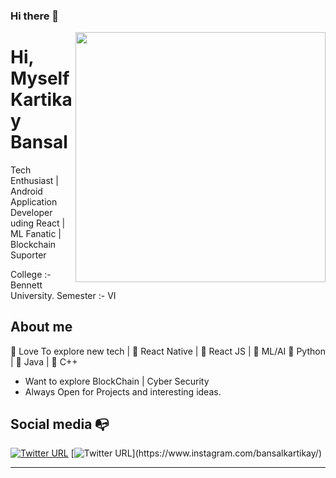 ### Hi there 👋

<img align="right" width="400" height="400" src="https://cdn.icon-icons.com/icons2/1465/PNG/512/130manstudent2_100617.png">


# Hi, Myself Kartikay Bansal

Tech Enthusiast | Android Application Developer uding React | ML Fanatic | Blockchain Suporter

College :- Bennett University. 
Semester :- VI

## About me 

:satellite: Love To explore new tech | :black_heart: React Native | :black_heart: React JS | :blue_heart: ML/AI
:stars: Python | :stars: Java | :stars: C++

- Want to explore BlockChain | Cyber Security
- Always Open for Projects and interesting ideas.

## Social media :mailbox_with_no_mail:

[![Twitter URL](https://img.shields.io/twitter/url?color=%230072b1&label=connect&logo=linkedin&logoColor=%230072b1&style=flat-square&url=https%3A%2F%2Fwww.linkedin.com%2Fin%2Falejandro-ramirez-ciceros%2F)](https://www.linkedin.com/in/kartikay-bansal-036813173/)
[![Twitter URL](https://img.shields.io/twitter/url?color=%23fb3958&label=follow&logo=instagram&logoColor=%23fb3958&style=flat-square&url=https%3A%2F%2Fwww.instagram.com%2Falejorc_)](https://www.instagram.com/bansalkartikay/)

---

<!--
**KartikayB/KartikayB** is a ✨ _special_ ✨ repository because its `README.md` (this file) appears on your GitHub profile.

Here are some ideas to get you started:

- 🔭 I’m currently working on ...
- 🌱 I’m currently learning ...
- 👯 I’m looking to collaborate on ...
- 🤔 I’m looking for help with ...
- 💬 Ask me about ...
- 📫 How to reach me: ...
- 😄 Pronouns: ...
- ⚡ Fun fact: ...
-->

